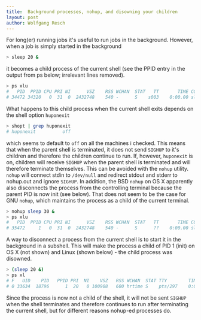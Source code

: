 ```yaml
---
title:  Background processes, nohup, and disowning your children
layout: post
author: Wolfgang Resch
---
```


For long(er) running jobs it's useful to run jobs in the background.
However, when a job is simply started in the background

```bash
> sleep 20 &
```

it becomes a child process of the current shell (see the PPID entry in the output from ps below; irrelevant lines removed).

```bash
> ps xlu
#   PID  PPID CPU PRI NI      VSZ    RSS WCHAN  STAT   TT       TIME COMMAND          USER    %CPU %MEM STARTED
# 34472 34320   0  31  0  2432748    540 -      S    s003    0:00.00 sleep 20         wresch   0.0  0.0  2:26PM
```

What happens to this child process when the current shell exits depends on the shell option `huponexit`

```bash
> shopt | grep huponexit
# huponexit          off
```

which seems to default to `off` on all the machines i checked.  This
means that when the parent shell is terminated, it does not send
`SIGHUP` to it's children and therefore the children continue to run.
If, however, `huponexit` is on, children will receive `SIGHUP` when the
parent shell is terminated and will therefore terminate themselves.
This can be avoided with the `nohup` utility.  `nohup` will connect stdin
to `/dev/null` and redirect stdout and stderr to nohup.out and ignore
`SIGHUP`.  In addition, the BSD `nohup` on OS X apparently also
disconnects the process from the controlling terminal because the
parent PID is now init (see below).  That does not seem to be the case
for GNU `nohup`, which maintains the process as a child of the current
terminal.

```bash
> nohup sleep 30 &
> ps xlu
#   PID  PPID CPU PRI NI      VSZ    RSS WCHAN  STAT   TT       TIME COMMAND          USER    %CPU %MEM STARTED
# 35472     1   0  31  0  2432748    540 -      S      ??    0:00.00 sleep 30         wresch   0.0  0.0  2:44PM
```

A way to disconnect a process from the current shell is to start it in
the background in a subshell. This will make the process a child of
PID 1 (init) on OS X (not shown) and Linux (shown below) - the child
process was disowned.

```bash
> (sleep 20 &)
> ps xl
# F   UID    PID   PPID PRI  NI    VSZ   RSS WCHAN  STAT TTY        TIME COMMAND
# 0 33634  18796      1  20   0 100908   600 hrtime S    pts/297    0:00 sleep 20
```

Since the process is now not a child of the shell, it will not be sent
`SIGHUP` when the shell terminates and therefore continues to run after
terminating the current shell, but for different reasons nohup-ed
processes do.